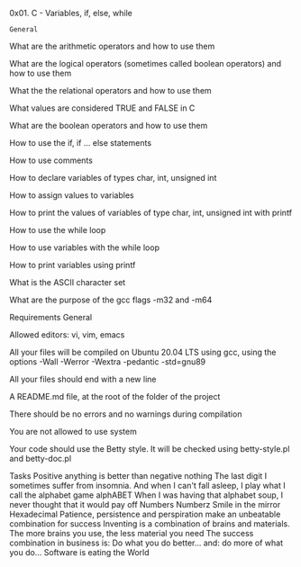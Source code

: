 0x01. C - Variables, if, else, while

	General
What are the arithmetic operators and how to use them

What are the logical operators (sometimes called boolean operators) and how to use them

What the the relational operators and how to use them

What values are considered TRUE and FALSE in C

What are the boolean operators and how to use them

How to use the if, if ... else statements

How to use comments

How to declare variables of types char, int, unsigned int

How to assign values to variables

How to print the values of variables of type char, int, unsigned int with printf

How to use the while loop

How to use variables with the while loop

How to print variables using printf

What is the ASCII character set

What are the purpose of the gcc flags -m32 and -m64

  Requirements
General

Allowed editors: vi, vim, emacs

All your files will be compiled on Ubuntu 20.04 LTS using gcc, using the options -Wall -Werror -Wextra -pedantic -std=gnu89

All your files should end with a new line

A README.md file, at the root of the folder of the project

There should be no errors and no warnings during compilation

You are not allowed to use system

Your code should use the Betty style. It will be checked using betty-style.pl and betty-doc.pl

  Tasks
Positive anything is better than negative nothing
The last digit
I sometimes suffer from insomnia. And when I can't fall asleep, I play what I call the alphabet game
alphABET
When I was having that alphabet soup, I never thought that it would pay off
Numbers
Numberz
Smile in the mirror
Hexadecimal
Patience, persistence and perspiration make an unbeatable combination for success
Inventing is a combination of brains and materials. The more brains you use, the less material you need
The success combination in business is: Do what you do better... and: do more of what you do...
Software is eating the World

